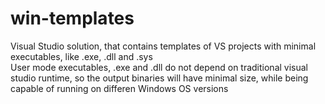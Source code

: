 # win-templates

Visual Studio solution, that contains templates of VS projects with minimal executables, like .exe, .dll and .sys<br/>
User mode executables, .exe and .dll do not depend on traditional visual studio runtime, so the output binaries will have minimal size, while being capable of running on differen Windows OS versions<br/>